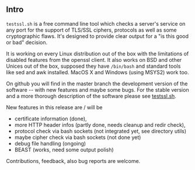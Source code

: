 
## Intro

`testssl.sh` is a free command line tool which checks a server's service on any port for the support of TLS/SSL ciphers, protocols as well as some cryptographic flaws. It's designed to provide clear output for a "is this good or bad" decision.

It is working on every Linux distribution out of the box with the limitations of disabled features from the openssl client. It also works on BSD and other Unices out of the box, supposed they have `/bin/bash` and standard tools like sed and awk installed. MacOS X and Windows (using MSYS2) work too. 

On github you will find in the master branch the development version of the software -- with new features and maybe some bugs. For the stable version and a more thorough description of the software please see [testssl.sh](https://testssl.sh/ "Go to the site with the stable version and more documentation"). 

New features in this release are / will be

* certificate information (done), 
* more HTTP header infos (partly done, needs cleanup and redir check), 
* protocol check via bash sockets (not integrated yet, see directory utils)
* maybe cipher check via bash sockets (not done yet)
* debug file handling (ongoing)
* BEAST (works, need some output polish)

Contributions, feedback, also bug reports are welcome.


